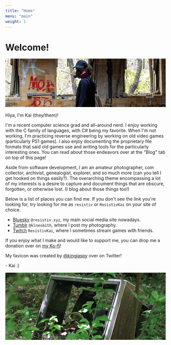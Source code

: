 ```yaml
---
title: "Home"
menu: "main"
weight: 1
---
```


# Welcome!

![Me!](kai.png)

Hiya, I'm Kai (they/them)!

I'm a recent computer science grad and all-around nerd. I enjoy working with the C family of languages, with C# being my favorite. When I'm not working, I'm practicing reverse engineering by working on old video games (particularly PS1 games). I also enjoy documenting the proprietary file formats that said old games use and writing tools for the particularly interesting ones. You can read about those endeavors over at the "Blog" tab on top of this page!

Aside from software development, I am an amateur photographer, coin collector, archivist, genealogist, explorer, and so much more (can you tell I get hooked on things easily?). The overarching theme encompassing a lot of my interests is a desire to capture and document things that are obscure, forgotten, or otherwise lost. (I blog about those things too!)

Below is a list of places you can find me. If you don't see the link you're looking for, try looking for me as ``resistiv`` or ``ResistivKai`` on your site of choice.

* [Bluesky](https://bsky.app/profile/resistiv.xyz) ``@resistiv.xyz``, my main social media site nowadays.
* [Tumblr](https://klnesmith.tumblr.com/) ``@klnesmith``, where I post my photography.
* [Twitch](https://www.twitch.tv/resistivkai) ``ResistivKai``, where I sometimes stream games with friends.

If you enjoy what I make and would like to support me, you can drop me a donation over on [my Ko-fi](https://ko-fi.com/resistiv)! 

My favicon was created by [@kingjaspy](https://twitter.com/kingjaspy) over on Twitter!

\- Kai :)

![What're you still doing here?](tv.png)
